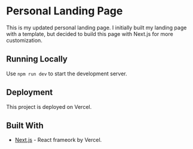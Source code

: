 # Personal Landing Page

This is my updated personal landing page. I initially built my landing page with a template, but decided to build this page with Next.js for more customization.

## Running Locally

Use `npm run dev` to start the development server.

## Deployment

This project is deployed on Vercel.

## Built With

- [Next.js](https://nextjs.org/) - React frameork by Vercel.
